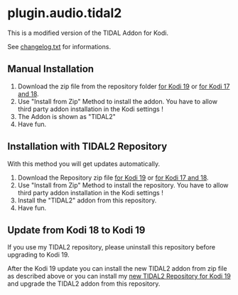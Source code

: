 # plugin.audio.tidal2

This is a modified version of the TIDAL Addon for Kodi.

See [changelog.txt](https://github.com/arnesongit/plugin.audio.tidal/blob/master/changelog.txt) for informations.

## Manual Installation

1. Download the zip file from the repository folder [for Kodi 19](https://github.com/arnesongit/repository.tidal2/tree/main/plugin.audio.tidal2)
   or [for Kodi 17 and 18](https://github.com/arnesongit/repository.tidal2/tree/until-leia/plugin.audio.tidal2).
2. Use "Install from Zip" Method to install the addon. You have to allow third party addon installation in the Kodi settings !
3. The Addon is shown as "TIDAL2"
4. Have fun.

## Installation with TIDAL2 Repository

With this method you will get updates automatically.

1. Download the Repository zip file [for Kodi 19](https://github.com/arnesongit/repository.tidal2/blob/main/repository.tidal2/repository.tidal2-0.2.0.zip?raw=true)
   or [for Kodi 17 and 18](https://github.com/arnesongit/repository.tidal2/blob/until-leia/repository.tidal2/repository.tidal2-0.1.0.zip?raw=true).
2. Use "Install from Zip" Method to install the repository. You have to allow third party addon installation in the Kodi settings !
3. Install the "TIDAL2" addon from this repository.
4. Have fun.

## Update from Kodi 18 to Kodi 19

If you use my TIDAL2 repository, please uninstall this repository before upgrading to Kodi 19.

After the Kodi 19 update you can install the new TIDAL2 addon from zip file as described above
or you can install my [new TIDAL2 Repository for Kodi 19](https://github.com/arnesongit/repository.tidal2/blob/main/repository.tidal2/repository.tidal2-0.2.0.zip?raw=true)
and upgrade the TIDAL2 addon from this repository.
